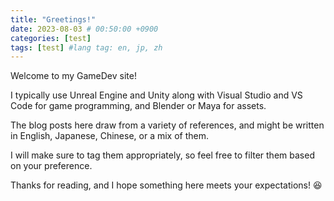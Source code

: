 ```yaml
---
title: "Greetings!"
date: 2023-08-03 # 00:50:00 +0900
categories: [test]
tags: [test] #lang tag: en, jp, zh
---
```


Welcome to my GameDev site!

I typically use Unreal Engine and Unity along with Visual Studio and VS Code for game programming, and Blender or Maya for assets.

The blog posts here draw from a variety of references, and might be written in English, Japanese, Chinese, or a mix of them.

I will make sure to tag them appropriately, so feel free to filter them based on your preference.

Thanks for reading, and I hope something here meets your expectations! :laughing:

